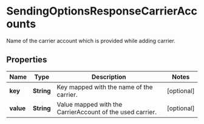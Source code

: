 

# SendingOptionsResponseCarrierAccounts

Name of the carrier account which is provided while adding carrier.

## Properties

| Name | Type | Description | Notes |
|------------ | ------------- | ------------- | -------------|
|**key** | **String** | Key mapped with the name of the carrier. |  [optional] |
|**value** | **String** | Value mapped with the CarrierAccount of the used carrier. |  [optional] |



